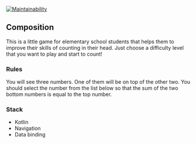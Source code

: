 [![Maintainability](https://api.codeclimate.com/v1/badges/51d9512e7a1a362aad8e/maintainability)](https://codeclimate.com/github/darklittlefinch/Composition/maintainability)

## Composition

This is a little game for elementary school students that helps them to improve their skills of counting in their head. Just choose a difficulty level that you want to play and start to count!

### Rules

You will see three numbers. One of them will be on top of the other two. You should select the number from the list below so that the sum of the two bottom numbers is equal to the top number.

### Stack

* Kotlin
* Navigation
* Data binding